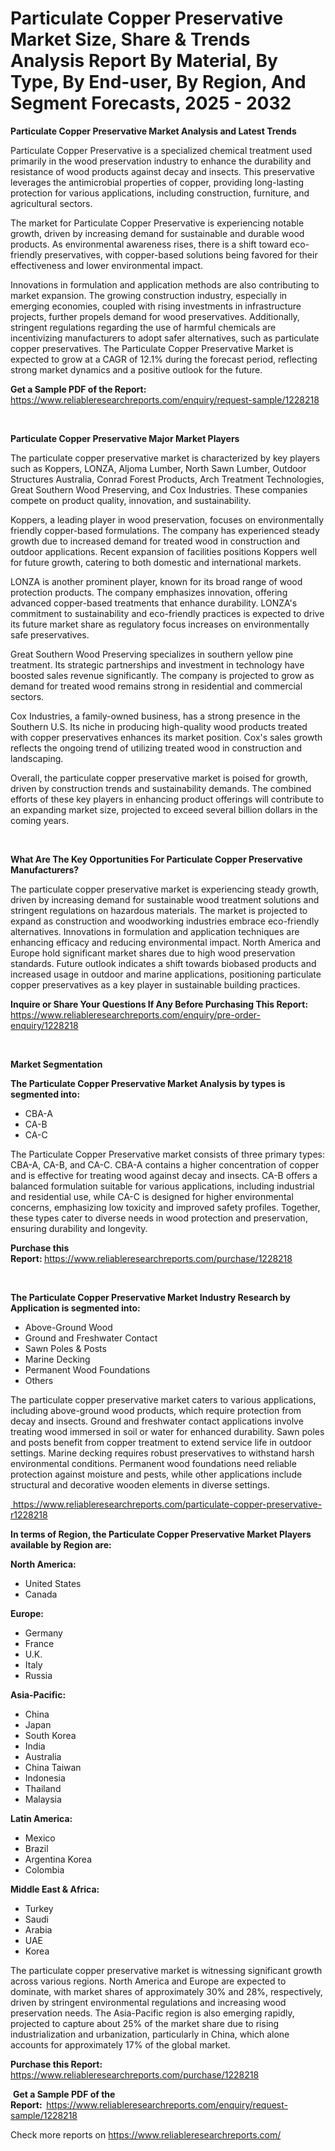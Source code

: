 <p><h1>Particulate Copper Preservative Market Size, Share & Trends Analysis Report By Material, By Type, By End-user, By Region, And Segment Forecasts, 2025 - 2032</h1></p><p><strong>Particulate Copper Preservative Market Analysis and Latest Trends</strong></p>
<p><p>Particulate Copper Preservative is a specialized chemical treatment used primarily in the wood preservation industry to enhance the durability and resistance of wood products against decay and insects. This preservative leverages the antimicrobial properties of copper, providing long-lasting protection for various applications, including construction, furniture, and agricultural sectors. </p><p>The market for Particulate Copper Preservative is experiencing notable growth, driven by increasing demand for sustainable and durable wood products. As environmental awareness rises, there is a shift toward eco-friendly preservatives, with copper-based solutions being favored for their effectiveness and lower environmental impact. </p><p>Innovations in formulation and application methods are also contributing to market expansion. The growing construction industry, especially in emerging economies, coupled with rising investments in infrastructure projects, further propels demand for wood preservatives. Additionally, stringent regulations regarding the use of harmful chemicals are incentivizing manufacturers to adopt safer alternatives, such as particulate copper preservatives. The Particulate Copper Preservative Market is expected to grow at a CAGR of 12.1% during the forecast period, reflecting strong market dynamics and a positive outlook for the future.</p></p>
<p><strong>Get a Sample PDF of the Report:&nbsp;</strong> <a href="https://www.reliableresearchreports.com/enquiry/request-sample/1228218?utm_campaign=2252&utm_medium=2&utm_source=Github&utm_content=ia&utm_term=02022025&utm_id=particulate-copper-preservative">https://www.reliableresearchreports.com/enquiry/request-sample/1228218</a></p>
<p>&nbsp;</p>
<p><strong>Particulate Copper Preservative Major Market Players</strong></p>
<p><p>The particulate copper preservative market is characterized by key players such as Koppers, LONZA, Aljoma Lumber, North Sawn Lumber, Outdoor Structures Australia, Conrad Forest Products, Arch Treatment Technologies, Great Southern Wood Preserving, and Cox Industries. These companies compete on product quality, innovation, and sustainability.</p><p>Koppers, a leading player in wood preservation, focuses on environmentally friendly copper-based formulations. The company has experienced steady growth due to increased demand for treated wood in construction and outdoor applications. Recent expansion of facilities positions Koppers well for future growth, catering to both domestic and international markets.</p><p>LONZA is another prominent player, known for its broad range of wood protection products. The company emphasizes innovation, offering advanced copper-based treatments that enhance durability. LONZA's commitment to sustainability and eco-friendly practices is expected to drive its future market share as regulatory focus increases on environmentally safe preservatives.</p><p>Great Southern Wood Preserving specializes in southern yellow pine treatment. Its strategic partnerships and investment in technology have boosted sales revenue significantly. The company is projected to grow as demand for treated wood remains strong in residential and commercial sectors.</p><p>Cox Industries, a family-owned business, has a strong presence in the Southern U.S. Its niche in producing high-quality wood products treated with copper preservatives enhances its market position. Cox's sales growth reflects the ongoing trend of utilizing treated wood in construction and landscaping.</p><p>Overall, the particulate copper preservative market is poised for growth, driven by construction trends and sustainability demands. The combined efforts of these key players in enhancing product offerings will contribute to an expanding market size, projected to exceed several billion dollars in the coming years.</p></p>
<p>&nbsp;</p>
<p><strong>What Are The Key Opportunities For Particulate Copper Preservative Manufacturers?</strong></p>
<p><p>The particulate copper preservative market is experiencing steady growth, driven by increasing demand for sustainable wood treatment solutions and stringent regulations on hazardous materials. The market is projected to expand as construction and woodworking industries embrace eco-friendly alternatives. Innovations in formulation and application techniques are enhancing efficacy and reducing environmental impact. North America and Europe hold significant market shares due to high wood preservation standards. Future outlook indicates a shift towards biobased products and increased usage in outdoor and marine applications, positioning particulate copper preservatives as a key player in sustainable building practices.</p></p>
<p><strong>Inquire or Share Your Questions If Any Before Purchasing This Report:</strong> <a href="https://www.reliableresearchreports.com/enquiry/pre-order-enquiry/1228218?utm_campaign=2252&utm_medium=2&utm_source=Github&utm_content=ia&utm_term=02022025&utm_id=particulate-copper-preservative">https://www.reliableresearchreports.com/enquiry/pre-order-enquiry/1228218</a></p>
<p>&nbsp;</p>
<p><strong>Market Segmentation</strong></p>
<p><strong>The Particulate Copper Preservative Market Analysis by types is segmented into:</strong></p>
<p><ul><li>CBA-A</li><li>CA-B</li><li>CA-C</li></ul></p>
<p><p>The Particulate Copper Preservative market consists of three primary types: CBA-A, CA-B, and CA-C. CBA-A contains a higher concentration of copper and is effective for treating wood against decay and insects. CA-B offers a balanced formulation suitable for various applications, including industrial and residential use, while CA-C is designed for higher environmental concerns, emphasizing low toxicity and improved safety profiles. Together, these types cater to diverse needs in wood protection and preservation, ensuring durability and longevity.</p></p>
<p><strong>Purchase this Report:&nbsp;</strong><a href="https://www.reliableresearchreports.com/purchase/1228218?utm_campaign=2252&utm_medium=2&utm_source=Github&utm_content=ia&utm_term=02022025&utm_id=particulate-copper-preservative">https://www.reliableresearchreports.com/purchase/1228218</a></p>
<p>&nbsp;</p>
<p><strong>The Particulate Copper Preservative Market Industry Research by Application is segmented into:</strong></p>
<p><ul><li>Above-Ground Wood</li><li>Ground and Freshwater Contact</li><li>Sawn Poles & Posts</li><li>Marine Decking</li><li>Permanent Wood Foundations</li><li>Others</li></ul></p>
<p><p>The particulate copper preservative market caters to various applications, including above-ground wood products, which require protection from decay and insects. Ground and freshwater contact applications involve treating wood immersed in soil or water for enhanced durability. Sawn poles and posts benefit from copper treatment to extend service life in outdoor settings. Marine decking requires robust preservatives to withstand harsh environmental conditions. Permanent wood foundations need reliable protection against moisture and pests, while other applications include structural and decorative wooden elements in diverse settings.</p></p>
<p><a href="https://www.reliableresearchreports.com/particulate-copper-preservative-r1228218?utm_campaign=2252&utm_medium=2&utm_source=Github&utm_content=ia&utm_term=02022025&utm_id=particulate-copper-preservative">&nbsp;https://www.reliableresearchreports.com/particulate-copper-preservative-r1228218</a></p>
<p><strong>In terms of Region, the Particulate Copper Preservative Market Players available by Region are:</strong></p>
<p>
    <p> <strong> North America: </strong>
        <ul>
            <li>United States</li>
            <li>Canada</li>
        </ul>
        </p> 
    <p> <strong> Europe: </strong>
        <ul>
            <li>Germany</li>
            <li>France</li>
            <li>U.K.</li>
            <li>Italy</li>
            <li>Russia</li>
        </ul>
        </p> 
    <p> <strong> Asia-Pacific: </strong>
        <ul>
            <li>China</li>
            <li>Japan</li>
            <li>South Korea</li>
            <li>India</li>
            <li>Australia</li>
            <li>China Taiwan</li>
            <li>Indonesia</li>
            <li>Thailand</li>
            <li>Malaysia</li>
        </ul>
        </p> 
    <p> <strong> Latin America: </strong>
        <ul>
            <li>Mexico</li>
            <li>Brazil</li>
            <li>Argentina Korea</li>
            <li>Colombia</li>
        </ul>
        </p> 
    <p> <strong> Middle East & Africa: </strong>
        <ul>
            <li>Turkey</li>
            <li>Saudi</li>
            <li>Arabia</li>
            <li>UAE</li>
            <li>Korea</li>
        </ul>
    </p>
    </p>
<p><p>The particulate copper preservative market is witnessing significant growth across various regions. North America and Europe are expected to dominate, with market shares of approximately 30% and 28%, respectively, driven by stringent environmental regulations and increasing wood preservation needs. The Asia-Pacific region is also emerging rapidly, projected to capture about 25% of the market share due to rising industrialization and urbanization, particularly in China, which alone accounts for approximately 17% of the global market.</p></p>
<p><strong>Purchase this Report: </strong><a href="https://www.reliableresearchreports.com/purchase/1228218?utm_campaign=2252&utm_medium=2&utm_source=Github&utm_content=ia&utm_term=02022025&utm_id=particulate-copper-preservative">https://www.reliableresearchreports.com/purchase/1228218</a></p>
<p>&nbsp;<strong>Get a Sample PDF of the Report:&nbsp;&nbsp;</strong><a href="https://www.reliableresearchreports.com/enquiry/request-sample/1228218?utm_campaign=2252&utm_medium=2&utm_source=Github&utm_content=ia&utm_term=02022025&utm_id=particulate-copper-preservative">https://www.reliableresearchreports.com/enquiry/request-sample/1228218</a></p>
<p><strong></strong></p>
<p>Check more reports on <a href="https://www.reliableresearchreports.com/?utm_campaign=2252&utm_medium=2&utm_source=Github&utm_content=ia&utm_term=02022025&utm_id=particulate-copper-preservative">https://www.reliableresearchreports.com/</a></p>